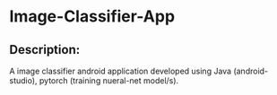 # Image-Classifier-App

## Description:
A image classifier android application developed using Java (android-studio), pytorch (training nueral-net model/s). 
